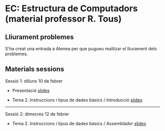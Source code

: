 # EC: Estructura de Computadors (material professor R. Tous)

<!--

## Seguiment online

Quan sigui possible, les classes també es podran seguir via Google Meet a l'enllaç: [https://meet.google.com/zci-dneh-krk](https://meet.google.com/zci-dneh-krk)

-->

## Lliurament problemes

S'ha creat una entrada a Atenea per que pugueu realitzar el lliurament dels problemes.

## Materials sessions

Sessió 1: dilluns 10 de febrer

* Presentació [slides](./slides/sessio1_1_presentacio.pdf)

* Tema 2. Instruccions i tipus de dades bàsics / Introducció [slides](./slides/sessio1_2_tema2_intro.pdf)

<hr>

Sessió 2: dimecres 12 de febrer

* Tema 2. Instruccions i tipus de dades bàsics / Assemblador [slides](./slides/sessio2_1_tema2_assemblador.pdf)

<!--
<hr>

Sessió 3: dilluns 17 de febrer

* Tema 2. Instruccions i tipus de dades bàsics / Repàs naturals i enters [slides](./slides/sessio3_1_tema2_enters.pdf)

* Tema 2. Instruccions i tipus de dades bàsics / ASCII, format instruccions, vectors [slides](./slides/sessio3_2_tema2_ascii_instr_vectors.pdf)

* Tema 2. Problemes resolts: 2.3

* Tema 2. Problemes per dilluns 26 de febrer: 2.6 (memòria)

<hr>

Sessió 4: dimecres 19 de febrer

* Tema 2. Solució problemes encarregats: 2.6 (memòria) [solucions](./problemes/tema2_2_6.pdf) 

* Tema 2. Problemes resolts: 2.32 (vectors) [solucions](./problemes/tema2_2_32.pdf)

* Tema 2. Instruccions i tipus de dades bàsics / punters [slides](./slides/sessio4_1_tema2_punters.pdf)

* Tema 2. Problemes resolts: 2.26, 2.30, 2.27 (punters) [solucions](./problemes/tema2_2_26_2_30_2_27.pdf)

* Tema 2. Problemes per dijous 29 de febrer: 2.22, 2.32.c, 2.31

<!- -
<hr>
AQUESTA 5a del tema 2 LA FAIG QUAN M'HO PERMET EL CALENDARI (aleshores no faig l'examen el dia següent)
Sessió 5: dilluns 26 de febrer

* Tema 2. Solució problemes encarregats: 2.22, 2.32.c, 2.31

* Tema 2. Examen de problemes [enunciats](./problemes/expr2_extended.pdf) i [solucions](./problemes/expr2s_extended.pdf)
- ->

<hr>

Sessió 5: dilluns 24 de febrer

* Tema 2. Solució problemes encarregats: 2.22 i 2.31 [solucions](./problemes/tema2_2_22_2_31.pdf)

* Tema 3. Traducció de programes / bitwise, condicions, if-then-else [slides](./slides/sessio6_1_tema3_condicionals.pdf)

* Tema 3. Traducció de programes / switch i bucles [slides](./slides/sessio7_1_tema3_switch_i_bucles.pdf)

* Tema 2. Examen de problemes (lliurar a Atenea abans de la classe de dilluns 4 de març) [enunciats](./problemes/expr2_extended_nomessegona.pdf) i [solucions](./problemes/expr2s_extended_nomessegona.pdf)

* Problemes per dilluns 4 de març: 3.5.a, 3.9 (bits)

<hr>

Sessió 6: dimecres 26 de febrer

* Tema 3. Solució problemes encarregats: 3.5.a, 3.9 (bits) [solucions](./problemes/tema3_3_5_3_9.pdf)

* Tema 3. Traducció de programes / subrutines [slides](./slides/sessio7_2_tema3_subrutines.pdf)


<hr>

Sessió 7: dilluns 3 de març

* Tema 3. Traducció de programes / subrutines (continuació)

* Tema 3. Problemes resolts: 3.28 (subrutines)

* Tema 3. Estructura de la memòria, compilació, assemblatge, enllaçat i càrrega [slides](./slides/sessio9_1_tema3_mem_i_compilacio.pdf)

* Problemes per dilluns 11 de març: 3.34, 3.26, 3.36 (subrutines)

<hr>

Sessió 8: dimecres 5 de març

* Tema 3. Estructura de la memòria, compilació, assemblatge, enllaçat i càrrega PART 2 [vídeo](https://youtu.be/2CKO7oWH3iw)

* Tema 3. Solució problemes encarregats: 3.34, 3.26, 3.36 (subrutines) [solucions](./problemes/tema3_3_34_3_26_3_36.pdf) i vídeos ([3.34](https://youtu.be/P6WxssL83DM), [3.26](https://youtu.be/IpW8fy4tp_s), [3.36](https://youtu.be/URdodRJMRiI))

<!- - * Tema 4. Matrius [slides](./slides/sessio9_2_tema4_matrius1.pdf) POSPOSAT PER MALALTIA - ->

<hr>

Sessió 9: dilluns 10 de març

* Tema 4. Matrius [slides](./slides/sessio9_2_tema4_matrius1.pdf)

* Tema 4. Examen de problemes  (lliurar a Atenea abans de la classe de dilluns 11 de març) [enunciats](./problemes/expr3i4.pdf) [solucions](./problemes/expr3i4s.pdf) 


<hr>

Sessió 10: dimecres 12 de març

<!- - * Tema 4. Problemes resolts: 4.8 - ->

* Tema 1. Rendiment i consum [slides](./slides/sessio11_1_tema1_rendiment.pdf)

<hr>

Sessió 11: dilluns 17 de març

* Tema 1. Problemes resolts: 1.3, 1.6 (rendiment i consum)

* Tema 1. Examen de problemes [enunciats](./problemes/expr1_v2.pdf) [solucions](./problemes/expr1_v2s.pdf) 

* Solucions problemes 4.2, 4.9, 1.7, 1.11 (no els hem treballat a classe però per si algú vol ampliar): [solucions](./problemes/tema1_4_2_4_9_1_7_1_11.pdf)


<hr>

Sessió 12: dimecres 19 de març

* Tema 5. Aritmètica d'enters i coma flotant / 5.1-5.3 Aritmètica d'enters [slides](./slides/sessio12_1_tema5_1_aritmeticaentera_1.pdf)
	

* Tema 5. Problemes resolts: 5.11.b, 5.15.a


<hr>
Sessió 13: dilluns 24 de febrer

* Tema 5. Aritmètica d'enters i coma flotant / 5.4 Representació [slides](./slides/sessio16_1_tema5_2_floats_1.pdf)

* Problemes per dijous 18 d'abril: 5.23


<hr>

Sessió 14: dimecres 26 de febrer 

* Tema 5. Solució problemes encarregats: 5.23

* Tema 5. Aritmètica d'enters i coma flotant / 5.4 Representació (continuació)

* Tema 5. Aritmètica d'enters i coma flotant / Suma i resta [slides](./slides/sessio17_1_tema5_2_floats_2.pdf)

* Problemes per dilluns 22 d'abril: 5.27


<hr>

Sessió 15: dilluns 31 de febrer

* Tema 5. Solució problemes encarregats: 5.27

* Tema 5. Aritmètica d'enters i coma flotant / Suma i resta (continuació)

* Tema 5. Aritmètica d'enters i coma flotant / Multiplicació i coma flotant a MIPS [slides](./slides/sessio17_2_tema5_3_floats_3.pdf)

<!- -
* Tema 5. Examen de problemes [enunciats](./problemes/expr5_part1.pdf) i [solucions](./problemes/expr5_part1s.pdf) 

* Problemes per dilluns 29 d'abril: exercici de floats de l'examen parcial 16/17-Q2 posat a la pissarra. 
 
 
* Tema 5. Examen de problemes [enunciats](./problemes/expr5_part2.pdf)  i [solucions](./problemes/expr5_part2s.pdf) 
- ->

<hr>

EXAMEN PARCIAL: ????? d'abril

* Examen Parcial. Seguiu les instruccions de la convocatòria publicada al Racó.

<hr>

Sessió 16: dimecres 9 d'abril

* Tema 6. Memòria cache / Introducció i disseny bàsic [slides](./slides/sessio19_1_tema6_1.pdf)

<hr>


**************** SETMANA SANTA *****************

<hr>

Sessió 17: dimecres 23 d'abril

* Tema 6. Memòria cache / Introducció i disseny bàsic (continuació)

* Tema 6. Problemes resolts: 6.1

* Tema 6. Memòria cache / Part 2: Gestió de les escriptures [slides](./slides/sessio22_1_tema6_2.pdf)

* Problemes per dijous dijous 2 de maig: 6.2

<hr>

Sessió 18: dilluns 28 d'abril

* Tema 6. Problemes resolts: 6.2

* Tema 6. Memòria cache / Part 2: Gestió de les escriptures (continuació)

* Tema 6. Memòria cache / Part 3: Model de temps i millores (part 1) [slides](./slides/sessio23_1_tema6_3.pdf)

* Tema 6. Examen de problemes [enunciats](./problemes/expr6.pdf) i [solucions](./problemes/expr6s.pdf)

* Problemes per dilluns 6 de maig: 6.7


<hr>

Sessió 19: dimecres 30 d'abril

* Tema 6. Solució problemes encarregats: 6.7 [solucions](./problemes/tema6_6_7_6_11.pdf) 

* Tema 6. Memòria cache / Part 3: Model de temps i millores (part 2)

* Tema 6. Problemes resolts: 6.10 

<!- - * Problemes per dijous 9 de maig:  6.11 - ->

<hr>

Sessió 20: dilluns 5 de maig

* Tema 6. Problemes resolts: 6.11 [solucions](./problemes/tema6_6_7_6_11.pdf) 

* Tema 6. Examen de problemes 2 [enunciats](./problemes/expr6_2.pdf) i [solucions](./problemes/expr6_2s.pdf)



<hr>

Sessió 21: dimecres 7 de maig

* Tema 7. Memòria virtual [slides](./slides/sessio26_1_tema7_1.pdf)

* Tema 7. Problemes resolts: 7.1, 7.4 [solucions](./problemes/tema7_7_4.pdf) 


<hr>

Sessió 22: dilluns 12 de maig

* Tema 7. Memòria virtual (TLB)

* Problemes per dimarts 21 de maig: 7.6


<hr>

Sessió 23: dimecres 14 de maig

* Tema 7. Solució problemes encarregats: 7.6

* Tema 7. Memòria virtual (protecció i compartició)

* Tema 7. Examen de problemes [enunciats](./problemes/expr7.pdf)) [solucions](./problemes/expr7s2.pdf)

<hr>

Sessió 24: dilluns 19 de maig

* Tema 8 ([apunts](https://docencia.ac.upc.edu/FIB/grau/EC/privat/TeoriaEC-tema8.pdf))

<hr>

Sessió 25: dimecres 21 de maig

* Tema 8 (continuació)

* Tema 8. Examen de problemes [enunciats](./problemes/expr8.pdf) [solucions](./problemes/expr8s.pdf)


<hr>

Sessió 26: dilluns 26 de maig

* Repàs temes 6 (MC) i 7 (MV). Examen problemes [enunciats](./problemes/expr10_repas_mc_i_mv.pdf) <!- - [solucions](./problemes/expr8s.pdf) - ->

<hr>

Sessió 27: dimecres 28 de maig
-->








